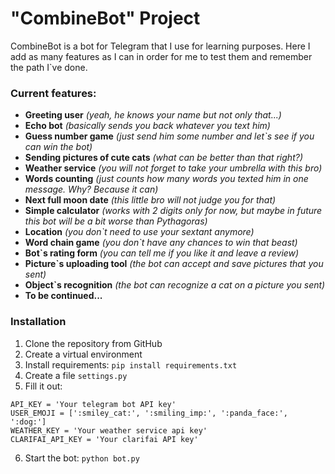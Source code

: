 # "CombineBot" Project

CombineBot is a bot for Telegram that I use for learning purposes. Here I add as many features as I can in order for me to test them and remember the path I`ve done. 

### Current features:
- **Greeting user** _(yeah, he knows your name but not only that...)_
- **Echo bot** _(basically sends you back whatever you text him)_
- **Guess number game** _(just send him some number and let`s see if you can win the bot)_
- **Sending pictures of cute cats** _(what can be better than that right?)_
- **Weather service** _(you will not forget to take your umbrella with this bro)_
- **Words counting** _(just counts how many words you texted him in one message. Why? Because it can)_
- **Next full moon date** _(this little bro will not judge you for that)_
- **Simple calculator** _(works with 2 digits only for now, but maybe in future this bot will be a bit worse than Pythagoras)_
- **Location** _(you don`t need to use your sextant anymore)_
- **Word chain game** _(you don`t have any chances to win that beast)_
- **Bot`s rating form** _(you can tell me if you like it and leave a review)_
- **Picture`s uploading tool** _(the bot can accept and save pictures that you sent)_
- **Object`s recognition** _(the bot can recognize a cat on a picture you sent)_
- **To be continued...**


### Installation 

1. Clone the repository from GitHub
2. Create a virtual environment
3. Install requirements: `pip install requirements.txt`
4. Create a file `settings.py`
5. Fill it out:
```
API_KEY = 'Your telegram bot API key'
USER_EMOJI = [':smiley_cat:', ':smiling_imp:', ':panda_face:', ':dog:']
WEATHER_KEY = 'Your weather service api key'
CLARIFAI_API_KEY = 'Your clarifai API key'
```
6. Start the bot: `python bot.py`
